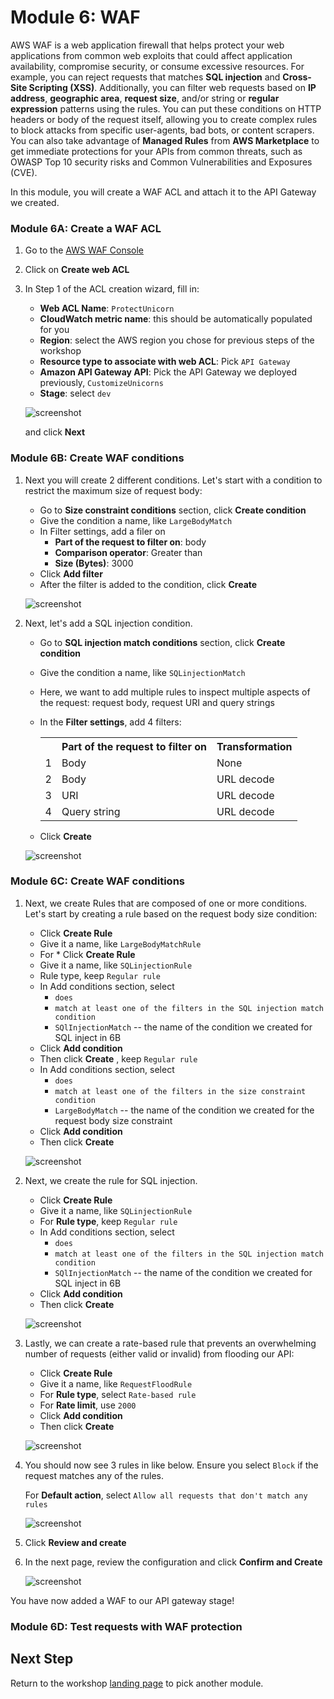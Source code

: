 # Module 6: WAF 

AWS WAF is a web application firewall that helps protect your web applications from common web exploits that could affect application availability, compromise security, or consume excessive resources. For example, you can reject requests that matches **SQL injection** and **Cross-Site Scripting (XSS)**. Additionally, you can filter web requests based on **IP address**, **geographic area**, **request size**, and/or string or **regular expression** patterns using the rules. You can put these conditions on HTTP headers or body of the request itself, allowing you to create complex rules to block attacks from specific user-agents, bad bots, or content scrapers. You can also take advantage of **Managed Rules** from **AWS Marketplace** to get immediate protections for your APIs from common threats, such as OWASP Top 10 security risks and Common Vulnerabilities and Exposures (CVE).


In this module, you will create a WAF ACL and attach it to the API Gateway we created.

### Module 6A: Create a WAF ACL 

1. Go to the [AWS WAF Console](https://console.aws.amazon.com/waf/home)

1. Click on **Create web ACL**

1. In Step 1 of the ACL creation wizard, fill in:

	* **Web ACL Name**: `ProtectUnicorn`
	* **CloudWatch metric name**: this should be automatically populated for you
	* **Region**: select the AWS region you chose for previous steps of the workshop
	* **Resource type to associate with web ACL**: Pick `API Gateway`
	* **Amazon API Gateway API**: Pick the API Gateway we deployed previously, `CustomizeUnicorns`
	* **Stage**: select `dev`

	![screenshot](images/web-acl-name.png)
	
	and click **Next**

### Module 6B: Create WAF conditions

1. Next you will create 2 different conditions. Let's start with a condition to restrict the maximum size of request body: 

	* Go to **Size constraint conditions** section, click **Create condition**
	* Give the condition a name, like `LargeBodyMatch`
	* In Filter settings, add a filer on 
		*  	**Part of the request to filter on**: body
		*  **Comparison operator**: Greater than
		*  **Size (Bytes)**: 3000
	* Click **Add filter**  
	* After the filter is added to the condition, click **Create**

	![screenshot](images/large-body-condition.png)
	

1. Next, let's add a SQL injection condition. 

	* Go to **SQL injection match conditions** section, click **Create condition**
	* Give the condition a name, like `SQLinjectionMatch`
	* Here, we want to add multiple rules to inspect multiple aspects of the request: request body, request URI and query strings 
	* In the **Filter settings**, add 4 filters:

		<table>
		  <tr>
		    <th></th>
		    <th>Part of the request to filter on</th>
		    <th>Transformation</th>
		  </tr>
		  <tr>
		    <td>1</td>
		    <td>Body</td>
		    <td>None</td>
		  </tr>
		  <tr>
		    <td>2</td>
		    <td>Body</td>
		    <td>URL decode</td>
		  </tr>
		  <tr>
		    <td>3</td>
		    <td>URI</td>
		    <td>URL decode</td>
		  </tr>
		  <tr>
		    <td>4</td>
		    <td>Query string</td>
		    <td>URL decode</td>
		  </tr>
		</table>
	* Click **Create**
	
	![screenshot](images/sql-condition.png)

### Module 6C: Create WAF conditions


1.  Next, we create Rules that are composed of one or more conditions. Let's start by creating a rule based on the request body size condition:

	* Click **Create Rule** 
	* Give it a name, like `LargeBodyMatchRule`
	* For 	* Click **Create Rule** 
	* Give it a name, like `SQLinjectionRule`
	* Rule type, keep `Regular rule`
	* In Add conditions section, select 
		* 	`does`
		*  `match at least one of the filters in the SQL injection match condition `
		*  `SQlInjectionMatch`  -- the name of the condition we created for SQL inject in 6B 
	*  Click **Add condition** 
	*  Then click **Create**
, keep `Regular rule`
	* In Add conditions section, select 
		* 	`does`
		*  `match at least one of the filters in the size constraint condition `
		*  `LargeBodyMatch`  -- the name of the condition we created for the request body size constraint 
	*  Click **Add condition** 
	*  Then click **Create**
	

	![screenshot](images/large-body-rule.png)
	
1. Next, we create the rule for SQL injection. 

	* Click **Create Rule** 
	* Give it a name, like `SQLinjectionRule`
	* For **Rule type**, keep `Regular rule`
	* In Add conditions section, select 
		* 	`does`
		*  `match at least one of the filters in the SQL injection match condition `
		*  `SQlInjectionMatch`  -- the name of the condition we created for SQL inject in 6B 
	*  Click **Add condition** 
	*  Then click **Create**

	![screenshot](images/sql-rule.png)

1. Lastly, we can create a rate-based rule that prevents an overwhelming number of requests (either valid or invalid) from flooding our API:

	* Click **Create Rule** 
	* Give it a name, like `RequestFloodRule`
	* For **Rule type**, select `Rate-based rule`
	* For **Rate limit**, use `2000` 
	*  Click **Add condition** 
	*  Then click **Create**

	![screenshot](images/request-flood-rule.png)
	
1. You should now see 3 rules in like below. Ensure you select `Block` if the request matches any of the rules. 
 
	For **Default action**, select `Allow all requests that don't match any rules`

	![screenshot](images/list-rules.png)

1. Click **Review and create** 

1. In the next page, review the configuration and click **Confirm and Create** 	
	
	![screenshot](images/review-acl.png)

You have now added a WAF to our API gateway stage! 

### Module 6D: Test requests with WAF protection 

## Next Step 

Return to the workshop [landing page](../../README.md) to pick another module.
